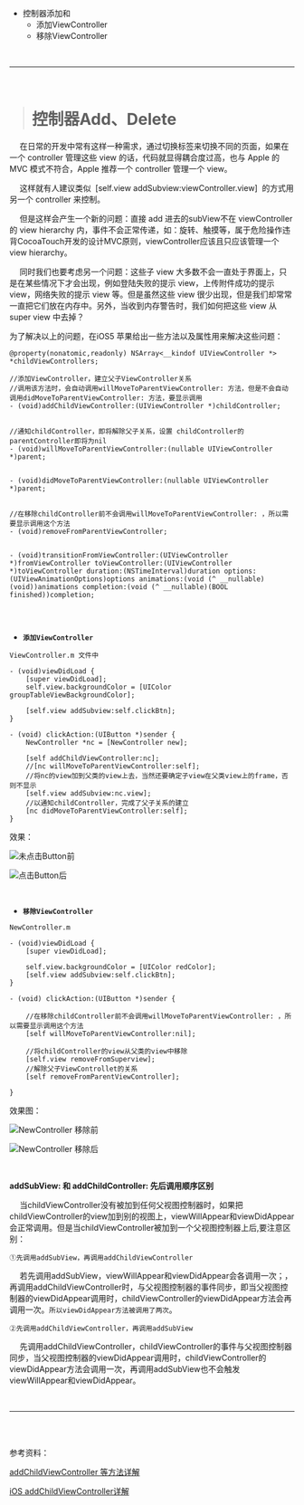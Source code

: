 
- 控制器添加和
	- 添加ViewController
	- 移除ViewController

<br/>

***
<br/>


># 控制器Add、Delete

&emsp;  在日常的开发中常有这样一种需求，通过切换标签来切换不同的页面，如果在一个 controller 管理这些 view 的话，代码就显得耦合度过高，也与 Apple 的 MVC 模式不符合，Apple 推荐一个 controller 管理一个 view。 

&emsp;  这样就有人建议类似  [self.view addSubview:viewController.view]  的方式用另一个 controller 来控制。

&emsp;  但是这样会产生一个新的问题：直接 add 进去的subView不在 viewController的 view hierarchy 内，事件不会正常传递，如：旋转、触摸等，属于危险操作违背CocoaTouch开发的设计MVC原则，viewController应该且只应该管理一个view hierarchy。

&emsp;  同时我们也要考虑另一个问题：这些子 view 大多数不会一直处于界面上，只是在某些情况下才会出现，例如登陆失败的提示 view，上传附件成功的提示 view，网络失败的提示 view 等。但是虽然这些 view 很少出现，但是我们却常常一直把它们放在内存中。另外，当收到内存警告时，我们如何把这些 view 从 super view 中去掉？

为了解决以上的问题，在iOS5 苹果给出一些方法以及属性用来解决这些问题：

```
@property(nonatomic,readonly) NSArray<__kindof UIViewController *> *childViewControllers;

//添加ViewController，建立父子ViewController关系
//调用该方法时，会自动调用willMoveToParentViewController: 方法，但是不会自动调用didMoveToParentViewController: 方法，要显示调用
- (void)addChildViewController:(UIViewController *)childController;


//通知childController，即将解除父子关系，设置 childController的parentController即将为nil
- (void)willMoveToParentViewController:(nullable UIViewController *)parent;


- (void)didMoveToParentViewController:(nullable UIViewController *)parent;


//在移除childController前不会调用willMoveToParentViewController: ，所以需要显示调用这个方法
- (void)removeFromParentViewController;


- (void)transitionFromViewController:(UIViewController *)fromViewController toViewController:(UIViewController *)toViewController duration:(NSTimeInterval)duration options:(UIViewAnimationOptions)options animations:(void (^ __nullable)(void))animations completion:(void (^ __nullable)(BOOL finished))completion;


```

<br/>

- **`添加ViewController`**

`ViewController.m 文件中`

```
- (void)viewDidLoad {
    [super viewDidLoad];
    self.view.backgroundColor = [UIColor groupTableViewBackgroundColor];
    
    [self.view addSubview:self.clickBtn];
}

- (void) clickAction:(UIButton *)sender {
    NewController *nc = [NewController new];
    
    [self addChildViewController:nc];
    //[nc willMoveToParentViewController:self];
    //将nc的view加到父类的view上去，当然还要确定子view在父类view上的frame，否则不显示
    [self.view addSubview:nc.view];
    //以通知childController，完成了父子关系的建立
    [nc didMoveToParentViewController:self];
}

```

效果：

![未点击Button前](https://upload-images.jianshu.io/upload_images/2959789-ff8535b6be275669.png?imageMogr2/auto-orient/strip%7CimageView2/2/h/240)

![点击Button后](https://upload-images.jianshu.io/upload_images/2959789-b65c77527c3c3673.png?imageMogr2/auto-orient/strip%7CimageView2/2/h/240)

<br/>

- **`移除ViewController`**

`NewController.m`

```
- (void)viewDidLoad {
    [super viewDidLoad];

    self.view.backgroundColor = [UIColor redColor];
    [self.view addSubview:self.clickBtn];
}

- (void) clickAction:(UIButton *)sender {
    
    //在移除childController前不会调用willMoveToParentViewController: ，所以需要显示调用这个方法
    [self willMoveToParentViewController:nil];
    
    //将childController的view从父类的view中移除
    [self.view removeFromSuperview];
    //解除父子ViewControllet的关系
    [self removeFromParentViewController];
    
}
```

效果图：

![NewController 移除前](https://upload-images.jianshu.io/upload_images/2959789-9ed2ba5db05e26f9.png?imageMogr2/auto-orient/strip%7CimageView2/2/w/240)

![NewController 移除后](https://upload-images.jianshu.io/upload_images/2959789-3230c7dc311b3025.png?imageMogr2/auto-orient/strip%7CimageView2/2/w/240)

<br/>

**addSubView: 和 addChildController: 先后调用顺序区别**

&emsp;  当childViewController没有被加到任何父视图控制器时，如果把childViewController的view加到别的视图上，viewWillAppear和viewDidAppear会正常调用。但是当childViewController被加到一个父视图控制器上后,要注意区别：

`①先调用addSubView，再调用addChildViewController`

 &emsp;  若先调用addSubView，viewWillAppear和viewDidAppear会各调用一次；，再调用addChildViewController时，与父视图控制器的事件同步，即当父视图控制器的viewDidAppear调用时，childViewController的viewDidAppear方法会再调用一次。`所以viewDidAppear方法被调用了两次`。

`②先调用addChildViewController，再调用addSubView`

 &emsp;   先调用addChildViewController，childViewController的事件与父视图控制器同步，当父视图控制器的viewDidAppear调用时，childViewController的viewDidAppear方法会调用一次，再调用addSubView也不会触发viewWillAppear和viewDidAppear。








<br/>

***
<br/>


<br/>

参考资料：

[addChildViewController 等方法详解](https://www.jianshu.com/p/2148f9cfa010)

[iOS addChildViewController详解](https://blog.csdn.net/shaobo8910/article/details/51453645)

